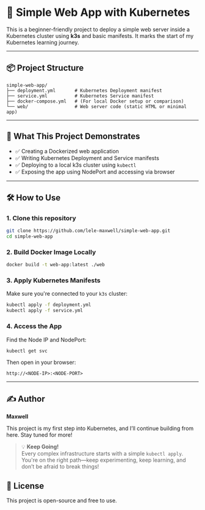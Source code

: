 # 🚀 Simple Web App with Kubernetes

This is a beginner-friendly project to deploy a simple web server inside a Kubernetes cluster using **k3s** and basic manifests. It marks the start of my Kubernetes learning journey.

---

## 📦 Project Structure

```
simple-web-app/
├── deployment.yml       # Kubernetes Deployment manifest
├── service.yml          # Kubernetes Service manifest
├── docker-compose.yml   # (For local Docker setup or comparison)
└── web/                 # Web server code (static HTML or minimal app)
```

---

## 🧠 What This Project Demonstrates

- ✅ Creating a Dockerized web application
- ✅ Writing Kubernetes Deployment and Service manifests
- ✅ Deploying to a local k3s cluster using `kubectl`
- ✅ Exposing the app using NodePort and accessing via browser

---

## 🛠 How to Use

### 1. Clone this repository

```bash
git clone https://github.com/lele-maxwell/simple-web-app.git
cd simple-web-app
```

### 2. Build Docker Image Locally


```bash
docker build -t web-app:latest ./web

```

### 3. Apply Kubernetes Manifests

Make sure you're connected to your `k3s` cluster:

```bash
kubectl apply -f deployment.yml
kubectl apply -f service.yml
```

### 4. Access the App

Find the Node IP and NodePort:

```bash
kubectl get svc
```

Then open in your browser:

```
http://<NODE-IP>:<NODE-PORT>
```

---

## ✍️ Author

**Maxwell**

This project is my first step into Kubernetes, and I’ll continue building from here. Stay tuned for more!

> 💡 **Keep Going!**  
> Every complex infrastructure starts with a simple `kubectl apply`.  
> You're on the right path—keep experimenting, keep learning, and don’t be afraid to break things!


## 🧊 License

This project is open-source and free to use.